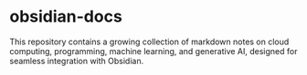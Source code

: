 # obsidian-docs

This repository contains a growing collection of markdown notes on cloud computing, programming, machine learning, and generative AI, designed for seamless integration with Obsidian.
